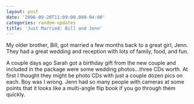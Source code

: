 ```yaml
---
layout: post
date: '2006-09-20T11:09:00.000-04:00'
categories: random-updates
title: 'Just Married: Bill and Jenn'
---
```


My older brother, Bill, got married a few months back to a great girl, Jenn. They had a great wedding and reception with lots of family, food, and fun.

A couple days ago Sarah got a birthday gift from the new couple and included in the package were some wedding photos...three CDs worth. At first I thought they might be photo CDs with just a couple dozen pics on each. Boy was I wrong. Jenn had so many people with cameras at some points that it looks like a multi-angle flip book if you go through them quickly.
